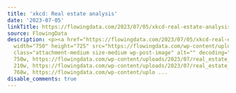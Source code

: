 ```yaml
---
title: 'xkcd: Real estate analysis'
date: '2023-07-05'
linkTitle: https://flowingdata.com/2023/07/05/xkcd-real-estate-analysis/
source: FlowingData
description: <p><a href="https://flowingdata.com/2023/07/05/xkcd-real-estate-analysis/"><img
  width="750" height="725" src="https://flowingdata.com/wp-content/uploads/2023/07/real_estate_analysis_2x-750x725.png"
  class="attachment-medium size-medium wp-post-image" alt="" decoding="async" srcset="https://flowingdata.com/wp-content/uploads/2023/07/real_estate_analysis_2x-750x725.png
  750w, https://flowingdata.com/wp-content/uploads/2023/07/real_estate_analysis_2x-210x203.png
  210w, https://flowingdata.com/wp-content/uploads/2023/07/real_estate_analysis_2x-768x742.png
  768w, https://flowingdata.com/wp-content/uplo ...
disable_comments: true
---
```

<p><a href="https://flowingdata.com/2023/07/05/xkcd-real-estate-analysis/"><img width="750" height="725" src="https://flowingdata.com/wp-content/uploads/2023/07/real_estate_analysis_2x-750x725.png" class="attachment-medium size-medium wp-post-image" alt="" decoding="async" srcset="https://flowingdata.com/wp-content/uploads/2023/07/real_estate_analysis_2x-750x725.png 750w, https://flowingdata.com/wp-content/uploads/2023/07/real_estate_analysis_2x-210x203.png 210w, https://flowingdata.com/wp-content/uploads/2023/07/real_estate_analysis_2x-768x742.png 768w, https://flowingdata.com/wp-content/uplo ...